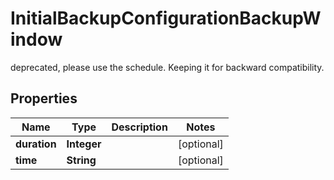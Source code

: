 

# InitialBackupConfigurationBackupWindow

deprecated, please use the schedule. Keeping it for backward compatibility.

## Properties

Name | Type | Description | Notes
------------ | ------------- | ------------- | -------------
**duration** | **Integer** |  |  [optional]
**time** | **String** |  |  [optional]



